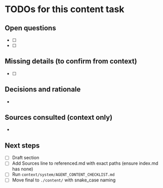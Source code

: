 # TODOs for this content task

## Open questions
- [ ] <!-- question 1 -->
- [ ] <!-- question 2 -->

## Missing details (to confirm from context)
- [ ] <!-- e.g., Max audio duration — not found in context/ -->

## Decisions and rationale
- <!-- brief, link to context file/section if helpful -->

## Sources consulted (context only)
- <!-- list paths used during drafting; referenced.md must include a final Sources line; index.md must not include it -->

## Next steps
- [ ] Draft section
- [ ] Add Sources line to referenced.md with exact paths (ensure index.md has none)
- [ ] Run `context/system/AGENT_CONTENT_CHECKLIST.md`
- [ ] Move final to `./content/` with snake_case naming
